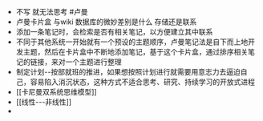 - 不写 就无法思考 #卢曼
- 卢曼卡片盒  与wiki 数据库的微妙差别是什么  存储还是联系
- 添加一条笔记时，会检索是否有相关笔记，以方便建立其中联系
- 不同于其他系统一开始就有一个预设的主题顺序，卢曼笔记法是自下而上地开发主题，然后在卡片盒中不断地添加笔记，基于这个卡片盒，通过排序相关笔记的链接，来对一个主题进行整理
- 制定计划--按部就班的推进，如果想按照计划进行就需要用意志力去逼迫自己，容易陷入消沉状态，这种方式不适合思考、研究、持续学习的开放式进程
- [[卡尼曼双系统思维模型]]
- [[线性---非线性]]
-